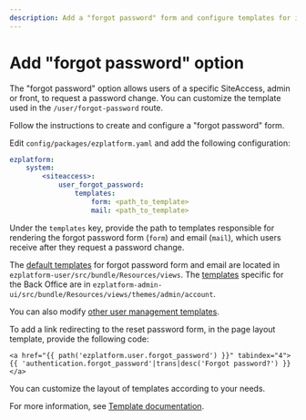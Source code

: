 ```yaml
---
description: Add a "forgot password" form and configure templates for it.
---
```


# Add "forgot password" option

The "forgot password" option allows users of a specific SiteAccess, admin or front, to request a password change.
You can customize the template used in the `/user/forgot-password` route.

Follow the instructions to create and configure a "forgot password" form.

Edit `config/packages/ezplatform.yaml` and add the following configuration:

```yaml
ezplatform:
    system:
        <siteaccess>:
            user_forgot_password:
                templates:
                    form: <path_to_template>
                    mail: <path_to_template>
```

Under the `templates` key, provide the path to templates responsible for rendering the forgot password form (`form`) and email (`mail`),
which users receive after they request a password change.

The [default templates](https://github.com/ezsystems/ezplatform-user/tree/master/src/bundle/Resources/views) for forgot password form and email are located in `ezplatform-user/src/bundle/Resources/views`.
The [templates](https://github.com/ezsystems/ezplatform-admin-ui/blob/master/src/bundle/Resources/views/themes/admin/account/forgot_password/) specific for the Back Office are in `ezplatform-admin-ui/src/bundle/Resources/views/themes/admin/account`.

You can also modify [other user management templates](../../users/user_registration.md#other-user-management-templates).

To add a link redirecting to the reset password form, in the page layout template, provide the following code:

```html+twig
<a href="{{ path('ezplatform.user.forgot_password') }}" tabindex="4">{{ 'authentication.forgot_password'|trans|desc('Forgot password?') }}</a>
```

You can customize the layout of templates according to your needs.

For more information, see [Template documentation](../templates/templates.md).
